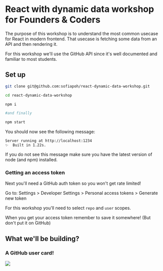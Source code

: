 # React with dynamic data workshop for Founders & Coders

The purpose of this workshop is to understand the most common usecase for React in modern frontend.
That usecase is fetching some data from an API and then rendering it.

For this workshop we'll use the GitHub API since it's well documented and familiar to most students.

## Set up

```bash
git clone git@github.com:sofiapoh/react-dynamic-data-workshop.git

cd react-dynamic-data-workshop

npm i

#and finally

npm start
```

You should now see the following message:

```
Server running at http://localhost:1234
✨  Built in 1.22s.
```

If you do not see this message make sure you have the latest version of node (and npm) installed.

### Getting an access token

Next you'll need a GitHub auth token so you won't get rate limited!

Go to: Settings > Developer Settings > Personal access tokens > Generate new token

For this workshop you'll need to select `repo` and `user` scopes.

When you get your access token remember to save it somewhere! (But don't put it on GitHub)

## What we'll be building?

### A GitHub user card!

![](https://user-images.githubusercontent.com/17658189/35216025-193031d4-ff5e-11e7-9289-8f7ca5c51a1a.png)
